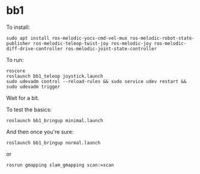 # bb1

To install:
```
sudo apt install ros-melodic-yocs-cmd-vel-mux ros-melodic-robot-state-publisher ros-melodic-teleop-twist-joy ros-melodic-joy ros-melodic-diff-drive-controller ros-melodic-joint-state-controller
```
To run:
```
roscore
roslaunch bb1_teleop joystick.launch
sudo udevadm control --reload-rules && sudo service udev restart && sudo udevadm trigger
```
Wait for a bit.

To test the basics:
```
roslaunch bb1_bringup minimal.launch
```
And then once you're sure:
```
roslaunch bb1_bringup normal.launch
```
or
```
rosrun gmapping slam_gmapping scan:=scan
```
